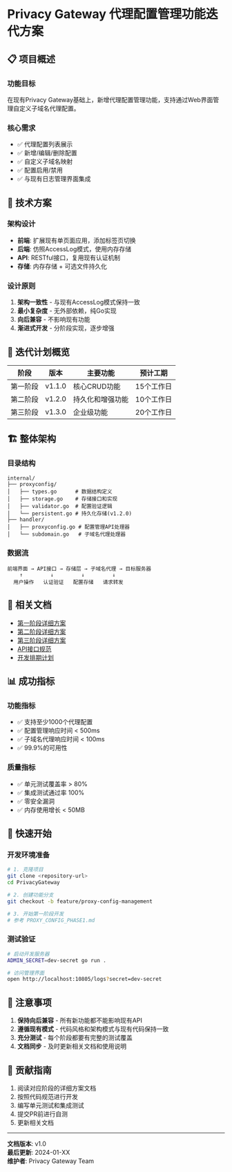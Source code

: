 # Privacy Gateway 代理配置管理功能迭代方案

## 📋 项目概述

### 功能目标
在现有Privacy Gateway基础上，新增代理配置管理功能，支持通过Web界面管理自定义子域名代理配置。

### 核心需求
- ✅ 代理配置列表展示
- ✅ 新增/编辑/删除配置
- ✅ 自定义子域名映射
- ✅ 配置启用/禁用
- ✅ 与现有日志管理界面集成

## 🎯 技术方案

### 架构设计
- **前端**: 扩展现有单页面应用，添加标签页切换
- **后端**: 仿照AccessLog模式，使用内存存储
- **API**: RESTful接口，复用现有认证机制
- **存储**: 内存存储 + 可选文件持久化

### 设计原则
1. **架构一致性** - 与现有AccessLog模式保持一致
2. **最小复杂度** - 无外部依赖，纯Go实现
3. **向后兼容** - 不影响现有功能
4. **渐进式开发** - 分阶段实现，逐步增强

## 📅 迭代计划概览

| 阶段 | 版本 | 主要功能 | 预计工期 |
|------|------|----------|----------|
| 第一阶段 | v1.1.0 | 核心CRUD功能 | 15个工作日 |
| 第二阶段 | v1.2.0 | 持久化和增强功能 | 10个工作日 |
| 第三阶段 | v1.3.0 | 企业级功能 | 20个工作日 |

## 🏗️ 整体架构

### 目录结构
```
internal/
├── proxyconfig/
│   ├── types.go      # 数据结构定义
│   ├── storage.go    # 存储接口和实现
│   ├── validator.go  # 配置验证逻辑
│   └── persistent.go # 持久化存储(v1.2.0)
├── handler/
│   ├── proxyconfig.go # 配置管理API处理器
│   └── subdomain.go   # 子域名代理处理器
```

### 数据流
```
前端界面 → API接口 → 存储层 → 子域名代理 → 目标服务器
    ↑         ↓         ↓         ↓
  用户操作   认证验证   配置存储   请求转发
```

## 🔗 相关文档

- [第一阶段详细方案](PROXY_CONFIG_PHASE1.md)
- [第二阶段详细方案](PROXY_CONFIG_PHASE2.md)
- [第三阶段详细方案](PROXY_CONFIG_PHASE3.md)
- [API接口规范](PROXY_CONFIG_API.md)
- [开发排期计划](PROXY_CONFIG_SCHEDULE.md)

## 📊 成功指标

### 功能指标
- ✅ 支持至少1000个代理配置
- ✅ 配置管理响应时间 < 500ms
- ✅ 子域名代理响应时间 < 100ms
- ✅ 99.9%的可用性

### 质量指标
- ✅ 单元测试覆盖率 > 80%
- ✅ 集成测试通过率 100%
- ✅ 零安全漏洞
- ✅ 内存使用增长 < 50MB

## 🚀 快速开始

### 开发环境准备
```bash
# 1. 克隆项目
git clone <repository-url>
cd PrivacyGateway

# 2. 创建功能分支
git checkout -b feature/proxy-config-management

# 3. 开始第一阶段开发
# 参考 PROXY_CONFIG_PHASE1.md
```

### 测试验证
```bash
# 启动开发服务器
ADMIN_SECRET=dev-secret go run .

# 访问管理界面
open http://localhost:10805/logs?secret=dev-secret
```

## 📝 注意事项

1. **保持向后兼容** - 所有新功能都不能影响现有API
2. **遵循现有模式** - 代码风格和架构模式与现有代码保持一致
3. **充分测试** - 每个阶段都要有完整的测试覆盖
4. **文档同步** - 及时更新相关文档和使用说明

## 🤝 贡献指南

1. 阅读对应阶段的详细方案文档
2. 按照代码规范进行开发
3. 编写单元测试和集成测试
4. 提交PR前进行自测
5. 更新相关文档

---

**文档版本**: v1.0  
**最后更新**: 2024-01-XX  
**维护者**: Privacy Gateway Team
